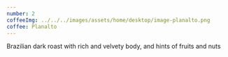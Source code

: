 ```yaml
---
number: 2
coffeeImg: ../../../images/assets/home/desktop/image-planalto.png
coffee: Planalto
---
```


Brazilian dark roast with rich and velvety body, and hints of fruits and nuts
